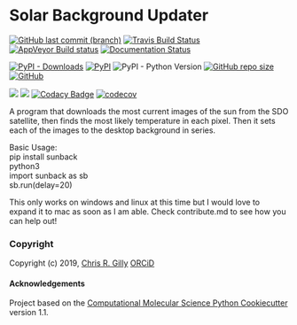 Solar Background Updater
==============================
[//]: # (Badges)
<a href="https://github.com/GillySpace27/sunback/tree/master" target="_blank">![GitHub last commit (branch)](https://img.shields.io/github/last-commit/GillySpace27/sunback/master)</a>
<a href="https://travis-ci.com/GillySpace27/sunback" target="_blank">![Travis Build Status](https://travis-ci.com/GillySpace27/sunback.svg?branch=master)</a>
<a href="https://ci.appveyor.com/project/GillySpace27/sunback/" target="_blank">![AppVeyor Build status](https://ci.appveyor.com/api/projects/status/ji7e0pm5xxckf6rq/branch/master?svg=true)</a>
<a href="https://sunback.readthedocs.io/en/latest/?badge=latest" target="_blank">![Documentation Status](https://readthedocs.org/projects/sunback/badge/?version=latest)</a>

<a href="https://pypi.org/project/sunback/" target="_blank"><img alt="PyPI - Downloads" src="https://img.shields.io/pypi/dm/sunback"></a>
<a href="https://pypi.org/project/sunback/" target="_blank">![PyPI](https://img.shields.io/pypi/v/sunback)</a>
<img alt="PyPI - Python Version" src="https://img.shields.io/pypi/pyversions/sunback">
<a href="https://github.com/GillySpace27/sunback/" target="_blank">![GitHub repo size](https://img.shields.io/github/repo-size/GillySpace27/sunback)</a>
<a href="https://opensource.org/licenses/BSD-3-Clause" target="_blank">![GitHub](https://img.shields.io/github/license/GillySpace27/sunback)</a>

<a href="https://codeclimate.com/github/GillySpace27/sunback/maintainability"><img src="https://api.codeclimate.com/v1/badges/f7ae86dc9703d4a7eec6/maintainability" /></a>
<a href="https://codeclimate.com/github/GillySpace27/sunback/test_coverage"><img src="https://api.codeclimate.com/v1/badges/f7ae86dc9703d4a7eec6/test_coverage" /></a>
<a href="https://www.codacy.com/manual/GillySpace27/sunback" target="_blank">![Codacy Badge](https://api.codacy.com/project/badge/Grade/a47b3701e7544010a4708d923a71fedb)</a>
<a href="https://codecov.io/gh/GillySpace27/sunback/branch/master" target="_blank">![codecov](https://codecov.io/gh/GillySpace27/sunback/branch/master/graph/badge.svg)</a>



A program that downloads the most current images of the sun from the SDO satellite, then finds the most likely temperature in each pixel. Then it sets each of the images to the desktop background in series. 


Basic Usage:  
pip install sunback  
python3  
import sunback as sb  
sb.run(delay=20)  

This only works on windows and linux at this time but I would love to expand it to mac as soon as I am able. Check contribute.md to see how you can help out!

### Copyright

Copyright (c) 2019, [Chris R. Gilly](https://gilly.space) [ORCiD](https://orcid.org/0000-0003-0021-9056)


#### Acknowledgements
 
Project based on the 
[Computational Molecular Science Python Cookiecutter](https://github.com/molssi/cookiecutter-cms) version 1.1.

